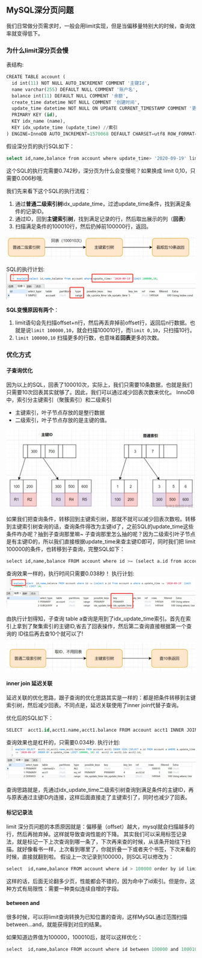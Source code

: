 ## MySQL深分页问题
我们日常做分页需求时，一般会用limit实现，但是当偏移量特别大的时候，查询效率就变得低下。

### 为什么limit深分页会慢
表结构:
```sql
CREATE TABLE account (
  id int(11) NOT NULL AUTO_INCREMENT COMMENT '主键Id',
  name varchar(255) DEFAULT NULL COMMENT '账户名',
  balance int(11) DEFAULT NULL COMMENT '余额',
  create_time datetime NOT NULL COMMENT '创建时间',
  update_time datetime NOT NULL ON UPDATE CURRENT_TIMESTAMP COMMENT '更新时间',
  PRIMARY KEY (id),
  KEY idx_name (name),
  KEY idx_update_time (update_time) //索引
) ENGINE=InnoDB AUTO_INCREMENT=1570068 DEFAULT CHARSET=utf8 ROW_FORMAT=REDUNDANT COMMENT='账户表';
```

假设深分页的执行SQL如下：

```bash
select id,name,balance from account where update_time> '2020-09-19' limit 100000,10;
```

这个SQL的执行完需要0.742秒，深分页为什么会变慢呢？如果换成 limit 0,10，只需要0.006秒哦.

我们先来看下这个SQL的执行流程：

1. 通过**普通二级索引树**idx_update_time，过滤update_time条件，找到满足条件的记录ID。
2. 通过ID，回到**主键索引树**，找到满足记录的行，然后取出展示的列（**回表**）
3. 扫描满足条件的100010行，然后扔掉前100000行，返回。

<img src="..\..\picture service\性能优化\1.png">

SQL的执行计划:
<img src="..\..\picture service\性能优化\2.png">

**SQL变慢原因有两个**：

1. limit语句会先扫描offset+n行，然后再丢弃掉前offset行，返回后n行数据。也就是说`limit 100000,10`，就会扫描100010行，而`limit 0,10`，只扫描10行。
2. `limit 100000,10` 扫描更多的行数，也意味着**回表**更多的次数。

### 优化方式

#### 子查询优化
因为以上的SQL，回表了100010次，实际上，我们只需要10条数据，也就是我们只需要10次回表其实就够了。因此，我们可以通过减少回表次数来优化。
InnoDB中，索引分主键索引（聚簇索引）和二级索引
* 主键索引，叶子节点存放的是整行数据
* 二级索引，叶子节点存放的是主键的值。

<img src="..\..\picture service\性能优化\3.png">

如果我们把查询条件，转移回到主键索引树，那就不就可以减少回表次数啦。转移到主键索引树查询的话，查询条件得改为主键id了，之前SQL的update_time这些条件咋办呢？抽到子查询那里嘛~
子查询那里怎么抽的呢？因为二级索引叶子节点是有主键ID的，所以我们直接根据update_time来查主键ID即可，同时我们把 limit 100000的条件，也转移到子查询，完整SQL如下：
```sql
select id,name,balance FROM account where id >= (select a.id from account a where a.update_time >= '2020-09-19' limit 100000, 1) LIMIT 10;（可以加下时间条件到外面的主查询）
```
查询效果一样的，执行时间只需要0.038秒！
执行计划:
<img src="..\..\picture service\性能优化\4.png">

由执行计划得知，子查询 table a查询是用到了idx_update_time索引。首先在索引上拿到了聚集索引的主键ID,省去了回表操作，然后第二查询直接根据第一个查询的 ID往后再去查10个就可以了!

<img src="..\..\picture service\性能优化\5.png">

#### inner join 延迟关联
延迟关联的优化思路，跟子查询的优化思路其实是一样的：都是把条件转移到主键索引树，然后减少回表。不同点是，延迟关联使用了inner join代替子查询。

优化后的SQL如下：
```sql
SELECT  acct1.id,acct1.name,acct1.balance FROM account acct1 INNER JOIN (SELECT a.id FROM account a WHERE a.update_time >= '2020-09-19' ORDER BY a.update_time LIMIT 100000, 10) AS  acct2 on acct1.id= acct2.id;
```

查询效果也是杠杆的，只需要0.034秒.
执行计划:
<img src="..\..\picture service\性能优化\6.png">

查询思路就是，先通过idx_update_time二级索引树查询到满足条件的主键ID，再与原表通过主键ID内连接，这样后面直接走了主键索引了，同时也减少了回表。

#### 标记记录法
limit 深分页问题的本质原因就是：偏移量（offset）越大，mysql就会扫描越多的行，然后再抛弃掉。这样就导致查询性能的下降。
其实我们可以采用标签记录法，就是标记一下上次查询到哪一条了，下次再来查的时候，从该条开始往下扫描。就好像看书一样，上次看到哪里了，你就折叠一下或者夹个书签，下次来看的时候，直接就翻到啦。
假设上一次记录到100000，则SQL可以修改为：
```sql
select  id,name,balance FROM account where id > 100000 order by id limit 10;
```
这样的话，后面无论翻多少页，性能都会不错的，因为命中了id索引。但是你，这种方式有局限性：需要一种类似连续自增的字段。
#### between and
很多时候，可以将limit查询转换为已知位置的查询，这样MySQL通过范围扫描between...and，就能获得到对应的结果。

如果知道边界值为100000，100010后，就可以这样优化：
```sql
select  id,name,balance FROM account where id between 100000 and 100010 order by id desc;
```


